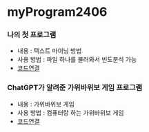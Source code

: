 # myProgram2406


### 나의 첫 프로그램
 * 내용 : 텍스트 마이닝 방법
 * 사용 방법 : 파일 하나를 불러와서 빈도분석 가능
 * [코드연결](test.py) 


 ### ChatGPT가 알려준 가위바위보 게임 프로그램
 * 내용 : 가위바위보 게임
 * 사용 방법 : 컴퓨터랑 하는 가위바위보 게임
 * [코드연결](test2.py)